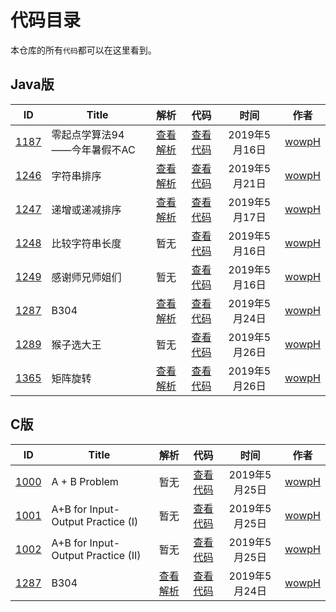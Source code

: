 # 代码目录

本仓库的所有`代码`都可以在这里看到。

## Java版

<!--建议将浏览器缩放比设为100%-->
|                            ID                            |            Title             |                                解析                                |                        代码                        |     时间      |               作者                |
|:--------------------------------------------------------:|------------------------------|:------------------------------------------------------------------:|:--------------------------------------------------:|:-------------:|:---------------------------------:|
| [1187](http://acm.wust.edu.cn/problem.php?id=1187&soj=0) | 零起点学算法94——今年暑假不AC | [查看解析](https://blog.csdn.net/pfdvnah/article/details/88859428) | [查看代码](Java版/1100~1199/1187今年暑假不AC.md)   | 2019年5月16日 | [wowpH](https://github.com/wowpH) |
| [1246](http://acm.wust.edu.cn/problem.php?id=1246&soj=0) | 字符串排序                   | [查看解析](https://blog.csdn.net/pfdvnah/article/details/90051981) | [查看代码](Java版/1200~1299/1246字符串排序.md)     | 2019年5月21日 | [wowpH](https://github.com/wowpH) |
| [1247](http://acm.wust.edu.cn/problem.php?id=1247&soj=0) | 递增或递减排序               | [查看解析](https://blog.csdn.net/pfdvnah/article/details/90074704) | [查看代码](Java版/1200~1299/1247递增或递减排序.md) | 2019年5月17日 | [wowpH](https://github.com/wowpH) |
| [1248](http://acm.wust.edu.cn/problem.php?id=1248&soj=0) | 比较字符串长度               | 暂无                                                               | [查看代码](Java版/1200~1299/1248比较字符串长度.md) | 2019年5月16日 | [wowpH](https://github.com/wowpH) |
| [1249](http://acm.wust.edu.cn/problem.php?id=1249&soj=0) | 感谢师兄师姐们               | 暂无                                                               | [查看代码](Java版/1200~1299/1249感谢师兄师姐们.md) | 2019年5月16日 | [wowpH](https://github.com/wowpH) |
| [1287](http://acm.wust.edu.cn/problem.php?id=1287&soj=0) | B304                         | [查看解析](https://blog.csdn.net/pfdvnah/article/details/90485994) | [查看代码](Java版/1200~1299/1287B304.md)           | 2019年5月24日 | [wowpH](https://github.com/wowpH) |
| [1289](http://acm.wust.edu.cn/problem.php?id=1289&soj=0) | 猴子选大王                   | 暂无                                                               | [查看代码](Java版/1200~1299/1289猴子选大王.md)     | 2019年5月26日 | [wowpH](https://github.com/wowpH) |
| [1365](http://acm.wust.edu.cn/problem.php?id=1365&soj=0) | 矩阵旋转                     | [查看解析](https://blog.csdn.net/pfdvnah/article/details/90544373) | [查看代码](Java版/1300~1399/1365矩阵旋转.md)       | 2019年5月26日 | [wowpH](https://github.com/wowpH) |

## C版

<!--建议将浏览器缩放比设为100%-->
|                            ID                            |               Title                |                                解析                                |                               代码                              |     时间      |               作者                |
|:--------------------------------------------------------:|------------------------------------|:------------------------------------------------------------------:|:---------------------------------------------------------------:|:-------------:|:---------------------------------:|
| [1000](http://acm.wust.edu.cn/problem.php?id=1000&soj=0) | A + B Problem                      | 暂无                                                               | [查看代码](C版/1000~1099/1000A+BProblem.md)                     | 2019年5月25日 | [wowpH](https://github.com/wowpH) |
| [1001](http://acm.wust.edu.cn/problem.php?id=1001&soj=0) | A+B for Input-Output Practice (I)  | 暂无                                                               | [查看代码](C版/1000~1099/1001A+BforInput-OutputPractice(I).md)  | 2019年5月25日 | [wowpH](https://github.com/wowpH) |
| [1002](http://acm.wust.edu.cn/problem.php?id=1002&soj=0) | A+B for Input-Output Practice (II) | 暂无                                                               | [查看代码](C版/1000~1099/1002A+BforInput-OutputPractice(II).md) | 2019年5月25日 | [wowpH](https://github.com/wowpH) |
| [1287](http://acm.wust.edu.cn/problem.php?id=1287&soj=0) | B304                               | [查看解析](https://blog.csdn.net/pfdvnah/article/details/90485994) | [查看代码](C版/1200~1299/1287B304.md)                           | 2019年5月24日 | [wowpH](https://github.com/wowpH) |

